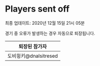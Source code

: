 # Players sent off
최종 업데이트: 2020년 12월 15일 21시 05분


경기 중 오류가 발생하는 경우 자동으로 퇴장됩니다.


| 퇴장된 참가자 |
|:---:|
| 도비윙키@dnalsitresed |